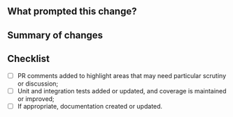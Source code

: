 ## What prompted this change?

<!--- Add a description detailing what prompted this change. For external contributors, add link to proposal document --->

## Summary of changes

## <!--- Add bullet point(s) summarising your changes --->

## Checklist

- [ ] PR comments added to highlight areas that may need particular scrutiny or discussion;
- [ ] Unit and integration tests added or updated, and coverage is maintained or improved;
- [ ] If appropriate, documentation created or updated.
